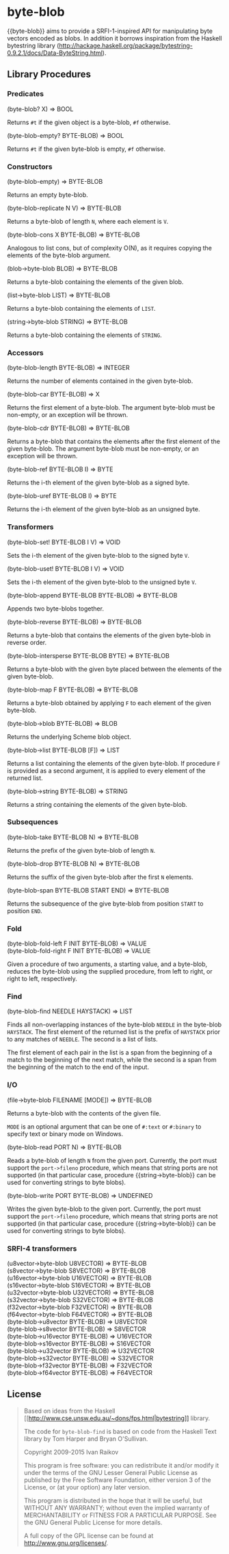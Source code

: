 # byte-blob

{{byte-blob}} aims to provide a SRFI-1-inspired API for manipulating
byte vectors encoded as blobs. In addition it borrows inspiration from
the Haskell bytestring library (http://hackage.haskell.org/package/bytestring-0.9.2.1/docs/Data-ByteString.html).

## Library Procedures

### Predicates

<procedure>(byte-blob? X) => BOOL</procedure>

Returns `#t` if the given object is a byte-blob, `#f` otherwise.

<procedure>(byte-blob-empty? BYTE-BLOB) => BOOL</procedure>

Returns `#t` if the given byte-blob is empty, `#f` otherwise.

### Constructors

<procedure>(byte-blob-empty) => BYTE-BLOB</procedure>

Returns an empty byte-blob.

<procedure>(byte-blob-replicate N V) => BYTE-BLOB</procedure>

Returns a byte-blob of length `N`, where each element is `V`.

<procedure>(byte-blob-cons X BYTE-BLOB) => BYTE-BLOB</procedure>

Analogous to list cons, but of complexity O(N), as it requires copying
the elements of the byte-blob argument.

<procedure>(blob->byte-blob BLOB) => BYTE-BLOB</procedure>

Returns a byte-blob containing the elements of the given blob.

<procedure>(list->byte-blob LIST) => BYTE-BLOB</procedure>

Returns a byte-blob containing the elements of `LIST`.

<procedure>(string->byte-blob STRING) => BYTE-BLOB</procedure>

Returns a byte-blob containing the elements of `STRING`.

### Accessors

<procedure>(byte-blob-length BYTE-BLOB) => INTEGER</procedure>

Returns the number of elements contained in the given byte-blob.

<procedure>(byte-blob-car BYTE-BLOB) => X</procedure>

Returns the first element of a byte-blob. The argument byte-blob must
be non-empty, or an exception will be thrown.

<procedure>(byte-blob-cdr BYTE-BLOB) => BYTE-BLOB</procedure>

Returns a byte-blob that contains the elements after the first element
of the given byte-blob. The argument byte-blob must be non-empty, or
an exception will be thrown.

<procedure>(byte-blob-ref BYTE-BLOB I) => BYTE</procedure>

Returns the i-th element of the given byte-blob as a signed byte.

<procedure>(byte-blob-uref BYTE-BLOB I) => BYTE</procedure>

Returns the i-th element of the given byte-blob as an unsigned byte.

### Transformers

<procedure>(byte-blob-set! BYTE-BLOB I V) => VOID</procedure>

Sets the i-th element of the given byte-blob to the signed byte `V`.

<procedure>(byte-blob-uset! BYTE-BLOB I V) => VOID</procedure>

Sets the i-th element of the given byte-blob to the unsigned byte `V`.

<procedure>(byte-blob-append BYTE-BLOB BYTE-BLOB) => BYTE-BLOB </procedure>

Appends two byte-blobs together.

<procedure>(byte-blob-reverse BYTE-BLOB) => BYTE-BLOB</procedure>

Returns a byte-blob that contains the elements of the given byte-blob
in reverse order.

<procedure>(byte-blob-intersperse BYTE-BLOB BYTE) => BYTE-BLOB</procedure>

Returns a byte-blob with the given byte placed between the elements of
the given byte-blob.  

<procedure>(byte-blob-map F BYTE-BLOB) => BYTE-BLOB</procedure>

Returns a byte-blob obtained by applying `F` to each element of the
given byte-blob.

<procedure>(byte-blob->blob BYTE-BLOB) => BLOB</procedure>

Returns the underlying Scheme blob object.

<procedure>(byte-blob->list BYTE-BLOB [F]) => LIST</procedure>

Returns a list containing the elements of the given byte-blob. If
procedure `F` is provided as a second argument, it is applied to
every element of the returned list.

<procedure>(byte-blob->string BYTE-BLOB) => STRING</procedure>

Returns a string containing the elements of the given byte-blob.

### Subsequences

<procedure>(byte-blob-take BYTE-BLOB N) => BYTE-BLOB</procedure>

Returns the prefix of the given byte-blob of length `N`. 

<procedure>(byte-blob-drop BYTE-BLOB N) => BYTE-BLOB</procedure>

Returns the suffix of the given byte-blob after the first `N` elements. 

<procedure>(byte-blob-span BYTE-BLOB START END) => BYTE-BLOB</procedure>

Returns the subsequence of the give byte-blob from position `START`
to position `END`.

### Fold

<procedure>(byte-blob-fold-left F INIT BYTE-BLOB) => VALUE</procedure><br>
<procedure>(byte-blob-fold-right F INIT BYTE-BLOB) => VALUE</procedure><br>

Given a procedure of two arguments, a starting value, and a byte-blob,
reduces the byte-blob using the supplied procedure, from left to
right, or right to left, respectively.

### Find

<procedure>(byte-blob-find NEEDLE HAYSTACK) => LIST</procedure>

Finds all non-overlapping instances of the byte-blob `NEEDLE` in the
byte-blob `HAYSTACK`. The first element of the returned list is the
prefix of `HAYSTACK` prior to any matches of `NEEDLE`.  The second
is a list of lists.

The first element of each pair in the list is a span from the
beginning of a match to the beginning of the next match, while the
second is a span from the beginning of the match to the end of the
input.


### I/O

<procedure>(file->byte-blob FILENAME [MODE]) => BYTE-BLOB</procedure>

Returns a byte-blob with the contents of the given file.

`MODE` is an optional argument that can be one of `#:text` or
`#:binary` to specify text or binary mode on Windows.

<procedure>(byte-blob-read PORT N) => BYTE-BLOB</procedure>

Reads a byte-blob of length `N` from the given port.  Currently, the
port must support the `port->fileno` procedure, which means that
string ports are not supported (in that particular case, procedure
{{string->byte-blob}} can be used for converting strings to byte blobs).

<procedure>(byte-blob-write PORT BYTE-BLOB) => UNDEFINED</procedure>

Writes the given byte-blob to the given port. Currently, the port must
support the `port->fileno` procedure, which means that string ports
are not supported (in that particular case, procedure
{{string->byte-blob}} can be used for converting strings to byte
blobs).

### SRFI-4 transformers

<procedure>(u8vector->byte-blob   U8VECTOR) => BYTE-BLOB</procedure><br>
<procedure>(s8vector->byte-blob   S8VECTOR) => BYTE-BLOB</procedure><br>
<procedure>(u16vector->byte-blob  U16VECTOR) => BYTE-BLOB</procedure><br>
<procedure>(s16vector->byte-blob  S16VECTOR) => BYTE-BLOB</procedure><br>
<procedure>(u32vector->byte-blob  U32VECTOR) => BYTE-BLOB</procedure><br>
<procedure>(s32vector->byte-blob  S32VECTOR) => BYTE-BLOB</procedure><br>
<procedure>(f32vector->byte-blob  F32VECTOR) => BYTE-BLOB</procedure><br>
<procedure>(f64vector->byte-blob  F64VECTOR) => BYTE-BLOB</procedure><br>
<procedure>(byte-blob->u8vector  BYTE-BLOB) => U8VECTOR</procedure><br>
<procedure>(byte-blob->s8vector  BYTE-BLOB) => S8VECTOR</procedure><br>
<procedure>(byte-blob->u16vector BYTE-BLOB) => U16VECTOR</procedure><br>
<procedure>(byte-blob->s16vector BYTE-BLOB) => S16VECTOR</procedure><br>
<procedure>(byte-blob->u32vector BYTE-BLOB) => U32VECTOR</procedure><br>
<procedure>(byte-blob->s32vector BYTE-BLOB) => S32VECTOR</procedure><br>
<procedure>(byte-blob->f32vector BYTE-BLOB) => F32VECTOR</procedure><br>
<procedure>(byte-blob->f64vector BYTE-BLOB) => F64VECTOR</procedure><br>


## License

>
> Based on ideas from the Haskell
> [[http://www.cse.unsw.edu.au/~dons/fps.html|bytestring]] library.  
> 
> The code for `byte-blob-find` is based on code from the Haskell Text
> library by Tom Harper and Bryan O'Sullivan.
> 
>  Copyright 2009-2015 Ivan Raikov
>
>
>  This program is free software: you can redistribute it and/or modify
>  it under the terms of the GNU Lesser General Public License as
>  published by the Free Software Foundation, either version 3 of the
>  License, or (at your option) any later version.
>
>  This program is distributed in the hope that it will be useful, but
>  WITHOUT ANY WARRANTY; without even the implied warranty of
>  MERCHANTABILITY or FITNESS FOR A PARTICULAR PURPOSE.  See the GNU
>  General Public License for more details.
>
>  A full copy of the GPL license can be found at
>  <http://www.gnu.org/licenses/>.
>
